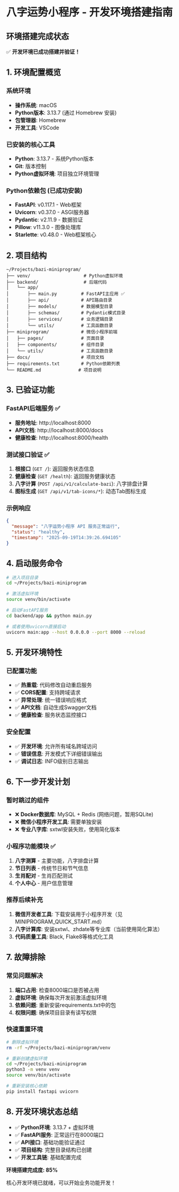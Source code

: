 # 八字运势小程序 - 开发环境搭建指南

## 环境搭建完成状态

✅ **开发环境已成功搭建并验证！**

## 1. 环境配置概览

### 系统环境
- **操作系统**: macOS
- **Python版本**: 3.13.7 (通过 Homebrew 安装)
- **包管理器**: Homebrew
- **开发工具**: VSCode

### 已安装的核心工具
- **Python**: 3.13.7 - 系统Python版本
- **Git**: 版本控制
- **Python虚拟环境**: 项目独立环境管理

### Python依赖包 (已成功安装)
- **FastAPI**: v0.117.1 - Web框架
- **Uvicorn**: v0.37.0 - ASGI服务器
- **Pydantic**: v2.11.9 - 数据验证
- **Pillow**: v11.3.0 - 图像处理库
- **Starlette**: v0.48.0 - Web框架核心

## 2. 项目结构

```
~/Projects/bazi-miniprogram/
├── venv/                    # Python虚拟环境
├── backend/                 # 后端代码
│   └── app/
│       ├── main.py         # FastAPI主应用 ✅
│       ├── api/            # API路由目录
│       ├── models/         # 数据模型目录
│       ├── schemas/        # Pydantic模式目录
│       ├── services/       # 业务逻辑目录
│       └── utils/          # 工具函数目录
├── miniprogram/            # 微信小程序前端
│   ├── pages/              # 页面目录
│   ├── components/         # 组件目录
│   └── utils/              # 工具函数目录
├── docs/                   # 项目文档
├── requirements.txt        # Python依赖列表
└── README.md              # 项目说明
```

## 3. 已验证功能

### FastAPI后端服务 ✅
- **服务地址**: http://localhost:8000
- **API文档**: http://localhost:8000/docs
- **健康检查**: http://localhost:8000/health

### 测试接口验证 ✅
1. **根接口** (`GET /`): 返回服务状态信息
2. **健康检查** (`GET /health`): 返回服务健康状态
3. **八字计算** (`POST /api/v1/calculate-bazi`): 八字排盘计算
4. **图标生成** (`GET /api/v1/tab-icons/*`): 动态Tab图标生成

### 示例响应
```json
{
  "message": "八字运势小程序 API 服务正常运行",
  "status": "healthy", 
  "timestamp": "2025-09-19T14:39:26.694105"
}
```

## 4. 启动服务命令

```bash
# 进入项目目录
cd ~/Projects/bazi-miniprogram

# 激活虚拟环境
source venv/bin/activate

# 启动FastAPI服务
cd backend/app && python main.py

# 或者使用uvicorn直接启动
uvicorn main:app --host 0.0.0.0 --port 8000 --reload
```

## 5. 开发环境特性

### 已配置功能
- ✅ **热重载**: 代码修改自动重启服务
- ✅ **CORS配置**: 支持跨域请求
- ✅ **异常处理**: 统一错误响应格式
- ✅ **API文档**: 自动生成Swagger文档
- ✅ **健康检查**: 服务状态监控接口

### 安全配置
- ✅ **开发环境**: 允许所有域名跨域访问
- ✅ **错误信息**: 开发模式下详细错误输出
- ✅ **调试日志**: INFO级别日志输出

## 6. 下一步开发计划

### 暂时跳过的组件
- ❌ **Docker数据库**: MySQL + Redis (网络问题，暂用SQLite)
- ❌ **微信小程序开发工具**: 需要单独安装
- ❌ **专业八字库**: sxtwl安装失败，使用简化版本

### 小程序功能模块 ✅
1. **八字测算** - 主要功能，八字排盘计算
2. **节日列表** - 传统节日和节气信息
3. **生肖配对** - 生肖匹配测试  
4. **个人中心** - 用户信息管理

### 推荐后续补充
1. **微信开发者工具**: 下载安装用于小程序开发（见MINIPROGRAM_QUICK_START.md）
2. **八字计算库**: 安装sxtwl、zhdate等专业库（当前使用简化算法）
3. **代码质量工具**: Black, Flake8等格式化工具

## 7. 故障排除

### 常见问题解决
1. **端口占用**: 检查8000端口是否被占用
2. **虚拟环境**: 确保每次开发前激活虚拟环境
3. **依赖问题**: 重新安装requirements.txt中的包
4. **权限问题**: 确保项目目录有读写权限

### 快速重置环境
```bash
# 删除虚拟环境
rm -rf ~/Projects/bazi-miniprogram/venv

# 重新创建虚拟环境
cd ~/Projects/bazi-miniprogram
python3 -m venv venv
source venv/bin/activate

# 重新安装核心依赖
pip install fastapi uvicorn
```

## 8. 开发环境状态总结

- ✅ **Python环境**: 3.13.7 + 虚拟环境
- ✅ **FastAPI服务**: 正常运行在8000端口
- ✅ **API接口**: 基础功能验证通过
- ✅ **项目结构**: 完整目录结构已创建
- ✅ **开发工具链**: 基础配置完成

**环境搭建完成度: 85%** 

核心开发环境已就绪，可以开始业务功能开发！
